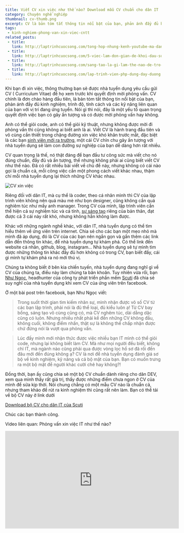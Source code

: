 ```yaml
---
title: Viết CV xin việc như thế nào? Download mẫu CV chuẩn cho dân IT
category: Chuyện nghề nghiệp
thumbnail: cv-thumb.png
excerpt: CV là bản tóm tắt thông tin nổi bật của bạn, phản ánh đầy đủ kinh nghiệm, trình độ, tính cách và các kỹ năng liên quan của bạn với vị trí đang ứng tuyển. Nói gì thì nói, đây là một yếu tố quan trọng quyết định việc bạn có gây ấn tượng và có được mời phỏng vấn hay không.
tags:
 - kinh-nghiem-phong-van-xin-viec-cntt
related_posts:
 - title: 
   link: http://laptrinhcuocsong.com/tong-hop-nhung-kenh-youtube-ma-dan-cong-nghe-nen-theo-doi-phan-2.html
 - title: 
   link: http://laptrinhcuocsong.com/5-viec-lam-don-gian-de-khoi-dau-su-nghiep-lap-trinh-vien-nghiem-tuc.html
 - title: 
   link: http://laptrinhcuocsong.com/sang-tao-la-gi-lam-the-nao-de-tro-nen-sang-tao.html
 - title: 
   link: http://laptrinhcuocsong.com/lap-trinh-vien-php-dung-day-duong.html
---
```

Khi bạn đi xin việc, thông thường bạn sẽ được nhà tuyển dụng yêu cầu gửi CV ( Curriculum Vitae) để họ xem trước khi quyết định mời phỏng vấn. CV chính là đơn chào hàng đầu tiên, là bản tóm tắt thông tin nổi bật của bạn, phản ánh đầy đủ kinh nghiệm, trình độ, tính cách và các kỹ năng liên quan của bạn với vị trí đang ứng tuyển. Nói gì thì nói, đây là một yếu tố quan trọng quyết định việc bạn có gây ấn tượng và có được mời phỏng vấn hay không.

Anh có thể giỏi code, anh có thể giỏi kỹ thuật, nhưng không được mời đi phỏng vấn thì cũng không ai biết anh là ai. Viết CV là hành trang đầu tiên và vô cùng cần thiết trong chặng đường xin việc khó khăn trước mắt, đặc biệt là các bạn [sinh viên mới ra trường](http://laptrinhcuocsong.com/luong-lap-trinh-vien-moi-ra-truong.html), một cái CV chỉn chu gây ấn tượng với nhà tuyển dụng sẽ làm con đường sự nghiệp của bạn dễ dàng hơn rất nhiều. 

CV quan trọng là thế, nó thật đáng để bạn đầu tư công sức mà viết cho nó đúng chuẩn, đầy đủ và ấn tượng, thế nhưng không phải ai cũng biết viết CV như thế nào. Đã có rất nhiều bài viết về chủ đề này, nhưng không có cái nào gọi là chuẩn cả, mỗi công việc cần một phong cách viết khác nhau, thậm chí mỗi nhà tuyển dụng lại thích những CV khác nhau. 

![CV xin việc](images/cv-xin-viec.png)

Riêng đối với dân IT, mà cụ thể là coder, theo cá nhân mình thì CV của lập trình viên không nên quá màu mè như bọn designer, cũng không cần quá nghiêm túc như mấy anh manager. Trong CV của mình, lập trình viên cần thể hiện cả sự nghiêm túc và cá tính, [sự sáng tạo](http://laptrinhcuocsong.com/sang-tao-la-gi-lam-the-nao-de-tro-nen-sang-tao.html) riêng của bản thân, đạt được cả  3 cái này rất khó, nhưng không hẳn không làm được.

Khác với những ngành nghề khác, với dân IT, nhà tuyển dụng có thể tìm hiểu thêm về ứng viên trên internet. Chia sẻ cho các bạn một mẹo nhỏ mà mình đã áp dụng, đó là CV của các bạn nên ngắn gọn và gắn thêm các link dẫn đến thông tin khác, để nhà tuyển dụng tự khám phá. Có thể link đến website cá nhân, github, blog, instagram... Nhà tuyển dụng sẽ tự mình tìm được những thông tin khác đầy đủ hơn không có trong CV, bạn biết đấy, cái gì mình tự khám phá ra nó mới thú vị.

Chúng ta không biết ở bên kia chiến tuyến, nhà tuyển dụng đang nghĩ gì về CV của chúng ta, điều này làm chúng ta băn khoăn. Tuy nhiên vừa rồi, bạn [Như Ngọc](https://www.facebook.com/profile.php?id=100009815865200), headhunter của công ty phát triển phần mềm [Scuti](http://www.scuti.asia) đã chia sẻ suy nghĩ của nhà tuyển dụng khi xem CV của ứng viên trên facebook.

Ở một bài post trên facebook, bạn Như Ngọc viết:

> Trong suốt thời gian tìm kiếm nhân sự, mình nhận được vô số CV từ các bạn lập trình, phải nói là đủ thể loại, đủ kiểu luôn ạ! Từ CV bay bổng, sáng tạo vô cùng cũng có, mà CV nghêm túc, dài dằng dặc cũng có luôn. Nhưng nhiều nhất phải kể đến những CV không đầu, không cuối, không điểm nhấn, thật sự là không thể chấp nhận được chứ đừng nói là vượt qua phỏng vấn.

> Lúc đấy mình mới nhận thức được việc nhiều bạn IT mình có thể giỏi code, nhưng lại không biết làm CV. Mà như mọi người đều biết, không chỉ IT, mà ngành nào cũng phải qua được vòng lọc hồ sơ đã rồi đến đâu mới đến đúng không ạ? CV là nơi để nhà tuyển dụng đánh giá sơ bộ về kinh nghiệm, kỹ năng và cả bộ mặt của bạn. Bạn có muốn trưng ra một bộ mặt để người khác cười chê hay không?!

Đồng thời, bạn ấy cũng chia sẻ một bộ CV chuẩn dành riêng cho dân DEV, xem qua mình thấy rất giá trị, thấy được những điểm chưa ngon ở CV của mình để sửa kịp thời. Nói chung chẳng có một mẫu CV nào là chuẩn cả, nhưng tham khảo để rút ra kinh nghiệm thì cũng rất nên làm. Bạn có thể tải về bộ CV này ở link dưới

[Download bộ CV cho dân IT của Scuti](https://drive.google.com/drive/folders/0Byby9x37n82oSlc4cHRVbUNGak0)

Chúc các bạn thành công.

Video liên quan: Phỏng vấn xin việc IT như thế nào? 

<div class="youtube">
<iframe width="560" height="315" src="https://www.youtube.com/embed/GaMExVaxHc8" frameborder="0" allowfullscreen></iframe>
</div>
